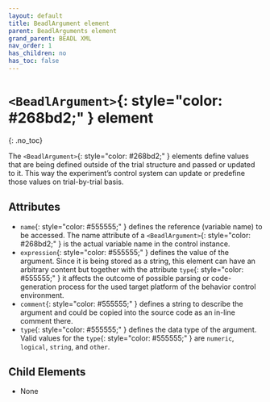 ```yaml
---
layout: default
title: BeadlArgument element
parent: BeadlArguments element
grand_parent: BEADL XML
nav_order: 1
has_children: no
has_toc: false
---
```

# `<BeadlArgument>`{: style="color: #268bd2;" } element
{: .no_toc}

The `<BeadlArgument>`{: style="color: #268bd2;" } elements define values that are being defined outside of the trial structure and passed or updated to it. This way the experiment’s control system can update or predefine those values on trial-by-trial basis.

## Attributes
- `name`{: style="color: #555555;" } defines the reference (variable name) to be accessed. The name attribute of a `<BeadlArgument>`{: style="color: #268bd2;" } is the actual variable name in the control instance.
- `expression`{: style="color: #555555;" } defines the value of the argument. Since it is being stored as a string, this element can have an arbitrary content but together with the attribute `type`{: style="color: #555555;" } it affects the outcome of possible parsing or code-generation process for the used target platform of the behavior control environment.
- `comment`{: style="color: #555555;" } defines a string to describe the argument and could be copied into the source code as an in-line comment there.
- `type`{: style="color: #555555;" } defines the data type of the argument. Valid values for the `type`{: style="color: #555555;" } are `numeric`, `logical`, `string`, and `other`.

## Child Elements
- None